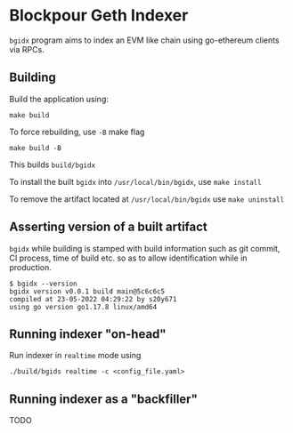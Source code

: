 # Blockpour Geth Indexer
`bgidx` program aims to index an EVM like chain using go-ethereum clients via RPCs.

## Building
Build the application using:
```
make build
```
To force rebuilding, use `-B` make flag
```
make build -B
```
This builds `build/bgidx`

To install the built `bgidx` into `/usr/local/bin/bgidx`, use `make install`

To remove the artifact located at `/usr/local/bin/bgidx` use `make uninstall`

## Asserting version of a built artifact
`bgidx` while building is stamped with build information such as git commit, CI process, time of build etc. so as to allow identification while in production.
```
$ bgidx --version
bgidx version v0.0.1 build main@5c6c6c5
compiled at 23-05-2022 04:29:22 by s20y671
using go version go1.17.8 linux/amd64
```

## Running indexer "on-head"
Run indexer in `realtime` mode using
```
./build/bgids realtime -c <config_file.yaml>
```

## Running indexer as a "backfiller"
TODO
